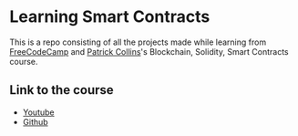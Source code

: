 
# Learning Smart Contracts

This is a repo consisting of all the projects made while learning from [FreeCodeCamp](https://www.freecodecamp.org/) and [Patrick Collins](https://github.com/PatrickAlphaC)'s Blockchain, Solidity, Smart Contracts course.  

## Link to the course

- [Youtube](https://youtu.be/gyMwXuJrbJQ) 
- [Github ](https://github.com/smartcontractkit/full-blockchain-solidity-course-js)
